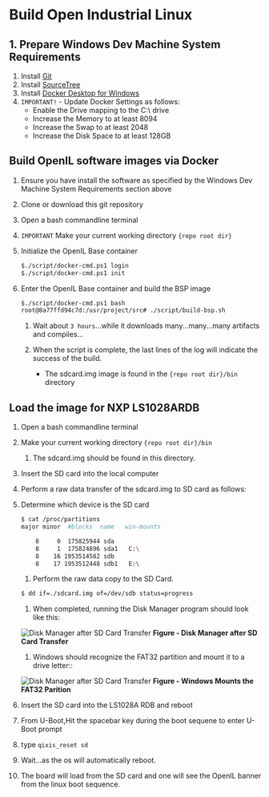 # Build Open Industrial Linux

## 1. Prepare Windows Dev Machine System Requirements

1. Install [Git](https://git-scm.com/downloads)
1. Install [SourceTree](https://www.sourcetreeapp.com/)
1. Install [Docker Desktop for Windows](https://hub.docker.com)
1. `IMPORTANT!` - Update Docker Settings as follows:
   - Enable the Drive mapping to the C:\ drive
   - Increase the Memory to at least 8094
   - Increase the Swap to at least 2048
   - Increase the Disk Space to at least 128GB

## Build OpenIL software images via Docker

1. Ensure you have install the software as specified by the Windows Dev Machine System Requirements section above
1. Clone or download this git repository
1. Open a bash commandline terminal
1. `IMPORTANT` Make your current working directory `{repo root dir}`
1. Initialize the OpenIL Base container

   ~~~bash
   $./script/docker-cmd.ps1 login
   $./script/docker-cmd.ps1 init
   ~~~

1. Enter the OpenIL Base container and build the BSP image

   ~~~bash
   $./script/docker-cmd.ps1 bash
   root@8a77ffd94c7d:/usr/project/src# ./script/build-bsp.sh
   ~~~

   1. Wait about `3 hours`...while it downloads many...many...many artifacts and compiles...

   1. When the script is complete, the last lines of the log will indicate the success of the build.
      - The sdcard.img image is found in the `{repo root dir}/bin` directory

## Load the image for NXP LS1028ARDB

1. Open a bash commandline terminal
1. Make your current working directory `{repo root dir}/bin`
    1. The sdcard.img should be found in this directory.
1. Insert the SD card into the local computer
1. Perform a raw data transfer of the sdcard.img to SD card as follows:
1. Determine which device is the SD card

    ~~~bash
    $ cat /proc/partitions
    major minor  #blocks  name   win-mounts

        8     0  175825944 sda
        8     1  175824896 sda1   C:\
        8    16 1953514582 sdb
        8    17 1953512448 sdb1   E:\
    ~~~

    1. Perform the raw data copy to the SD Card.

    ~~~bash
    $ dd if=./sdcard.img of=/dev/sdb status=progress
    ~~~

    1. When completed, running the Disk Manager program should look like this:

    ![Disk Manager after SD Card Transfer](media/DiskManagmentAfterSDcard.png)
    **Figure - Disk Manager after SD Card Transfer**

    1. Windows should recognize the FAT32 partition and mount it to a drive letter::

    ![Disk Manager after SD Card Transfer](media/D_DriveAfterSDCard.png)
    **Figure - Windows Mounts the FAT32 Parition**


1. Insert the SD card into the LS1028A RDB and reboot
1. From U-Boot,Hit the spacebar key during the boot sequene to enter U-Boot prompt
1. type `qixis_reset sd`
1. Wait...as the os will automatically reboot.
1. The board will load from the SD card and one will see the OpenIL banner from the linux boot sequence.

